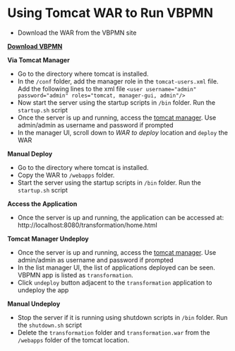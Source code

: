 Using Tomcat WAR to Run VBPMN
==================================

 - Download the WAR from the VBPMN site

[**Download VBPMN**](https://quentinnivon.github.io/vbpmn/transformation.war) 

**Via Tomcat Manager**

- Go to the directory where tomcat is installed.
- In the `/conf` folder, add the manager role in the `tomcat-users.xml` file. 
Add the following lines to the xml file 
 `<user username="admin" password="admin" roles="tomcat, manager-gui, admin"/>`
- Now start the server using the startup scripts in `/bin` folder. Run the `startup.sh` script
- Once the server is up and running, access the [tomcat manager](http://localhost:8080/manager/html). Use admin/admin 
as username and password if prompted
- In the manager UI, scroll down to *WAR to deploy* location and `deploy` the WAR

**Manual Deploy**
- Go to the directory where tomcat is installed.
- Copy the WAR to `/webapps` folder.
- Start the server using the startup scripts in `/bin` folder. Run the `startup.sh` script

**Access the Application**
- Once the server is up and running, the application can be accessed at: http://localhost:8080/transformation/home.html 

**Tomcat Manager Undeploy**
- Once the server is up and running, access the [tomcat manager](http://localhost:8080/manager/html). Use admin/admin 
as username and password if prompted
- In the list manager UI, the list of applications deployed can be seen. VBPMN app is listed as `transformation`. 
- Click `undeploy` button adjacent to the `transformation` application to undeploy the app

**Manual Undeploy**
- Stop the server if it is running using shutdown scripts in `/bin` folder. Run the `shutdown.sh` script
- Delete the `transformation` folder and `transformation.war` from the `/webapps` folder of the tomcat location.
